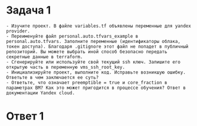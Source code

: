 # Задача 1
    - Изучите проект. В файле variables.tf объявлены переменные для yandex provider.
    - Переименуйте файл personal.auto.tfvars_example в personal.auto.tfvars. Заполните переменные (идентификаторы облака, токен доступа). Благодаря .gitignore этот файл не попадет в публичный репозиторий. Вы можете выбрать иной способ безопасно передать секретные данные в terraform.
    - Сгенерируйте или используйте свой текущий ssh ключ. Запишите его открытую часть в переменную vms_ssh_root_key.
    - Инициализируйте проект, выполните код. Исправьте возникшую ошибку. Ответьте в чем заключается ее суть?
    - Ответьте, что означает preemptible = true и core_fraction в параметрах ВМ? Как это может пригодится в процессе обучения? Ответ в документации Yandex cloud.

# Ответ 1


